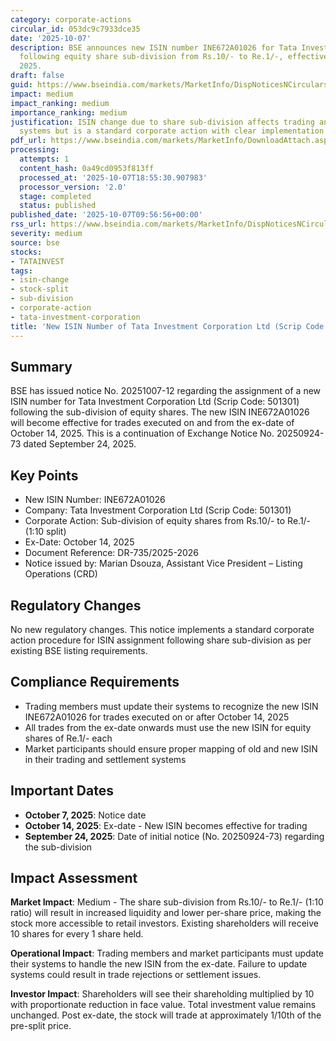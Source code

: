 ```yaml
---
category: corporate-actions
circular_id: 053dc9c7933dce35
date: '2025-10-07'
description: BSE announces new ISIN number INE672A01026 for Tata Investment Corporation
  following equity share sub-division from Rs.10/- to Re.1/-, effective October 14,
  2025.
draft: false
guid: https://www.bseindia.com/markets/MarketInfo/DispNoticesNCirculars.aspx?Noticeid={AEBED795-182E-4A62-8F80-5D19DE614CBD}&noticeno=20251007-12&dt=10/07/2025&icount=12&totcount=79&flag=0
impact: medium
impact_ranking: medium
importance_ranking: medium
justification: ISIN change due to share sub-division affects trading and settlement
  systems but is a standard corporate action with clear implementation timeline
pdf_url: https://www.bseindia.com/markets/MarketInfo/DownloadAttach.aspx?id=20251007-12&attachedId=
processing:
  attempts: 1
  content_hash: 0a49cd0953f813ff
  processed_at: '2025-10-07T18:55:30.907983'
  processor_version: '2.0'
  stage: completed
  status: published
published_date: '2025-10-07T09:56:56+00:00'
rss_url: https://www.bseindia.com/markets/MarketInfo/DispNoticesNCirculars.aspx?Noticeid={AEBED795-182E-4A62-8F80-5D19DE614CBD}&noticeno=20251007-12&dt=10/07/2025&icount=12&totcount=79&flag=0
severity: medium
source: bse
stocks:
- TATAINVEST
tags:
- isin-change
- stock-split
- sub-division
- corporate-action
- tata-investment-corporation
title: 'New ISIN Number of Tata Investment Corporation Ltd (Scrip Code: 501301)'
---
```


## Summary

BSE has issued notice No. 20251007-12 regarding the assignment of a new ISIN number for Tata Investment Corporation Ltd (Scrip Code: 501301) following the sub-division of equity shares. The new ISIN INE672A01026 will become effective for trades executed on and from the ex-date of October 14, 2025. This is a continuation of Exchange Notice No. 20250924-73 dated September 24, 2025.

## Key Points

- New ISIN Number: INE672A01026
- Company: Tata Investment Corporation Ltd (Scrip Code: 501301)
- Corporate Action: Sub-division of equity shares from Rs.10/- to Re.1/- (1:10 split)
- Ex-Date: October 14, 2025
- Document Reference: DR-735/2025-2026
- Notice issued by: Marian Dsouza, Assistant Vice President – Listing Operations (CRD)

## Regulatory Changes

No new regulatory changes. This notice implements a standard corporate action procedure for ISIN assignment following share sub-division as per existing BSE listing requirements.

## Compliance Requirements

- Trading members must update their systems to recognize the new ISIN INE672A01026 for trades executed on or after October 14, 2025
- All trades from the ex-date onwards must use the new ISIN for equity shares of Re.1/- each
- Market participants should ensure proper mapping of old and new ISIN in their trading and settlement systems

## Important Dates

- **October 7, 2025**: Notice date
- **October 14, 2025**: Ex-date - New ISIN becomes effective for trading
- **September 24, 2025**: Date of initial notice (No. 20250924-73) regarding the sub-division

## Impact Assessment

**Market Impact**: Medium - The share sub-division from Rs.10/- to Re.1/- (1:10 ratio) will result in increased liquidity and lower per-share price, making the stock more accessible to retail investors. Existing shareholders will receive 10 shares for every 1 share held.

**Operational Impact**: Trading members and market participants must update their systems to handle the new ISIN from the ex-date. Failure to update systems could result in trade rejections or settlement issues.

**Investor Impact**: Shareholders will see their shareholding multiplied by 10 with proportionate reduction in face value. Total investment value remains unchanged. Post ex-date, the stock will trade at approximately 1/10th of the pre-split price.